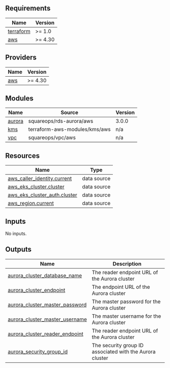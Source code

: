 <!-- BEGINNING OF PRE-COMMIT-TERRAFORM DOCS HOOK -->
## Requirements

| Name | Version |
|------|---------|
| <a name="requirement_terraform"></a> [terraform](#requirement\_terraform) | >= 1.0 |
| <a name="requirement_aws"></a> [aws](#requirement\_aws) | >= 4.30 |

## Providers

| Name | Version |
|------|---------|
| <a name="provider_aws"></a> [aws](#provider\_aws) | >= 4.30 |

## Modules

| Name | Source | Version |
|------|--------|---------|
| <a name="module_aurora"></a> [aurora](#module\_aurora) | squareops/rds-aurora/aws | 3.0.0 |
| <a name="module_kms"></a> [kms](#module\_kms) | terraform-aws-modules/kms/aws | n/a |
| <a name="module_vpc"></a> [vpc](#module\_vpc) | squareops/vpc/aws | n/a |

## Resources

| Name | Type |
|------|------|
| [aws_caller_identity.current](https://registry.terraform.io/providers/hashicorp/aws/latest/docs/data-sources/caller_identity) | data source |
| [aws_eks_cluster.cluster](https://registry.terraform.io/providers/hashicorp/aws/latest/docs/data-sources/eks_cluster) | data source |
| [aws_eks_cluster_auth.cluster](https://registry.terraform.io/providers/hashicorp/aws/latest/docs/data-sources/eks_cluster_auth) | data source |
| [aws_region.current](https://registry.terraform.io/providers/hashicorp/aws/latest/docs/data-sources/region) | data source |

## Inputs

No inputs.

## Outputs

| Name | Description |
|------|-------------|
| <a name="output_aurora_cluster_database_name"></a> [aurora\_cluster\_database\_name](#output\_aurora\_cluster\_database\_name) | The reader endpoint URL of the Aurora cluster |
| <a name="output_aurora_cluster_endpoint"></a> [aurora\_cluster\_endpoint](#output\_aurora\_cluster\_endpoint) | The endpoint URL of the Aurora cluster |
| <a name="output_aurora_cluster_master_password"></a> [aurora\_cluster\_master\_password](#output\_aurora\_cluster\_master\_password) | The master password for the Aurora cluster |
| <a name="output_aurora_cluster_master_username"></a> [aurora\_cluster\_master\_username](#output\_aurora\_cluster\_master\_username) | The master username for the Aurora cluster |
| <a name="output_aurora_cluster_reader_endpoint"></a> [aurora\_cluster\_reader\_endpoint](#output\_aurora\_cluster\_reader\_endpoint) | The reader endpoint URL of the Aurora cluster |
| <a name="output_aurora_security_group_id"></a> [aurora\_security\_group\_id](#output\_aurora\_security\_group\_id) | The security group ID associated with the Aurora cluster |
<!-- END OF PRE-COMMIT-TERRAFORM DOCS HOOK -->
